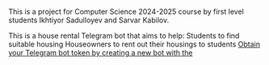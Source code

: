 This is a project for Computer Science 2024-2025 course by first level students Ikhtiyor Sadulloyev and Sarvar Kabilov.

This is a house rental Telegram bot that aims to help:
Students to find suitable housing
Houseowners to rent out their housings to students
[Obtain your Telegram bot token by creating a new bot with the]([url](https://t.me/BotFather))
